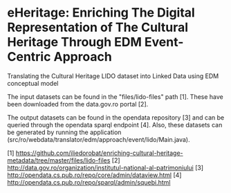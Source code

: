 # eHeritage: Enriching The Digital Representation of The Cultural Heritage Through EDM Event-Centric Approach
Translating the Cultural Heritage LIDO dataset into Linked Data using EDM conceptual model

The input datasets can be found in the "files/lido-files" path [1]. These have been downloaded from the data.gov.ro portal [2].

The output datasets can be found in the opendata repository [3] and can be queried through the opendata sparql endpoint [4]. Also, these datasets can be generated by running the application (src/ro/webdata/translator/edm/approach/event/lido/Main.java).

[1] https://github.com/iliedorobat/enriching-cultural-heritage-metadata/tree/master/files/lido-files
[2] http://data.gov.ro/organization/institutul-national-al-patrimoniului
[3] http://opendata.cs.pub.ro/repo/core/admin/dataview.html
[4] http://opendata.cs.pub.ro/repo/sparql/admin/squebi.html
